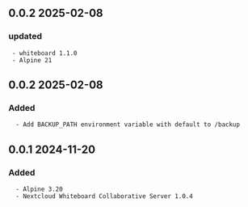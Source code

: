 ## 0.0.2 2025-02-08 <dave at tiredofit dot ca>
   ### updated
     - whiteboard 1.1.0
     - Alpine 21

## 0.0.2 2025-02-08 <dave at tiredofit dot ca>

   ### Added
      - Add BACKUP_PATH environment variable with default to /backup


## 0.0.1 2024-11-20 <dave at tiredofit dot ca>

   ### Added
      - Alpine 3.20
      - Nextcloud Whiteboard Collaborative Server 1.0.4


